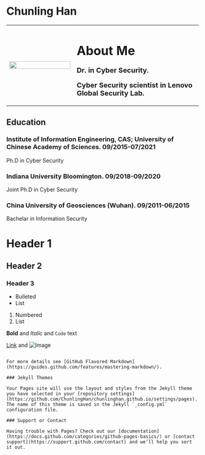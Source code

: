 # Chunling Han

<table border="0">
  <tr>
    <td width="35%">
      <img src="/files/Professional.jpg" width="100%"> 
    </td>
    <td width="85%">
      <h1>About Me</h1>
      <p><b><font size="4">Dr. in Cyber Security.</b></p>
      <p><b>Cyber Security scientist in Lenovo Global Security Lab.</b></p>
    </td>
    
  </tr>
</table>



## Education
### Institute of Information Engineering, CAS; University of Chinese Academy of Sciences. 09/2015-07/2021
Ph.D in Cyber Security

### Indiana University Bloomington. 09/2018-09/2020
Joint Ph.D in Cyber Security

### China University of Geosciences (Wuhan). 09/2011-06/2015
Bachelar in Information Security

# Header 1
## Header 2
### Header 3

- Bulleted
- List

1. Numbered
2. List

**Bold** and _Italic_ and `Code` text

[Link](url) and ![Image](src)
```

For more details see [GitHub Flavored Markdown](https://guides.github.com/features/mastering-markdown/).

### Jekyll Themes

Your Pages site will use the layout and styles from the Jekyll theme you have selected in your [repository settings](https://github.com/ChunlingHan/chunlinghan.github.io/settings/pages). The name of this theme is saved in the Jekyll `_config.yml` configuration file.

### Support or Contact

Having trouble with Pages? Check out our [documentation](https://docs.github.com/categories/github-pages-basics/) or [contact support](https://support.github.com/contact) and we’ll help you sort it out.
